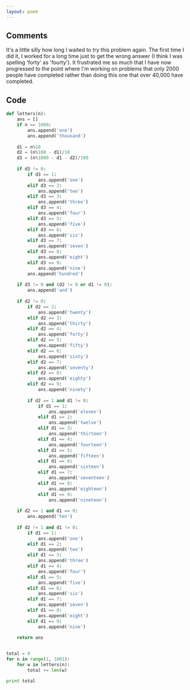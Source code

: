 ```yaml
---
layout: poem
---
```


## Comments

It's a little silly how long I waited to try this problem again. The first time
I did it, I worked for a long time just to get the wrong answer (I think I was
spelling 'forty' as 'fourty'). It frustrated me so much that I have now
progressed to the point where I'm working on problems that only 2000 people
have completed rather than doing this one that over 40,000 have completed.

## Code

```python
def letters(n):
	ans = []
	if n == 1000:
		ans.append('one')
		ans.append('thousand')
	
	d1 = n%10
	d2 = (n%100 - d1)/10
	d3 = (n%1000 - d1 - d2)/100
	
	if d3 != 0:
		if d3 == 1:
			ans.append('one')
		elif d3 == 2:
			ans.append('two')
		elif d3 == 3:
			ans.append('three')
		elif d3 == 4:
			ans.append('four')
		elif d3 == 5:
			ans.append('five')
		elif d3 == 6:
			ans.append('six')
		elif d3 == 7:
			ans.append('seven')
		elif d3 == 8:
			ans.append('eight')
		elif d3 == 9:
			ans.append('nine')
		ans.append('hundred')
	
	if d3 != 0 and (d2 != 0 or d1 != 0):
		ans.append('and')
	
	if d2 != 0:
		if d2 == 2:
			ans.append('twenty')
		elif d2 == 3:
			ans.append('thirty')
		elif d2 == 4:
			ans.append('forty')
		elif d2 == 5:
			ans.append('fifty')
		elif d2 == 6:
			ans.append('sixty')
		elif d2 == 7:
			ans.append('seventy')
		elif d2 == 8:
			ans.append('eighty')
		elif d2 == 9:
			ans.append('ninety')
		
		if d2 == 1 and d1 != 0:
			if d1 == 1:
				ans.append('eleven')
			elif d1 == 2:
				ans.append('twelve')
			elif d1 == 3:
				ans.append('thirteen')
			elif d1 == 4:
				ans.append('fourteen')
			elif d1 == 5:
				ans.append('fifteen')
			elif d1 == 6:
				ans.append('sixteen')
			elif d1 == 7:
				ans.append('seventeen')
			elif d1 == 8:
				ans.append('eighteen')
			elif d1 == 9:
				ans.append('nineteen')
		
	if d2 == 1 and d1 == 0:
		ans.append('ten')
	
	if d2 != 1 and d1 != 0:
		if d1 == 1:
			ans.append('one')
		elif d1 == 2:
			ans.append('two')
		elif d1 == 3:
			ans.append('three')
		elif d1 == 4:
			ans.append('four')
		elif d1 == 5:
			ans.append('five')
		elif d1 == 6:
			ans.append('six')
		elif d1 == 7:
			ans.append('seven')
		elif d1 == 8:
			ans.append('eight')
		elif d1 == 9:
			ans.append('nine')
	
	return ans


total = 0	
for n in range(1, 1001):
	for w in letters(n):
		total += len(w)

print total
```
